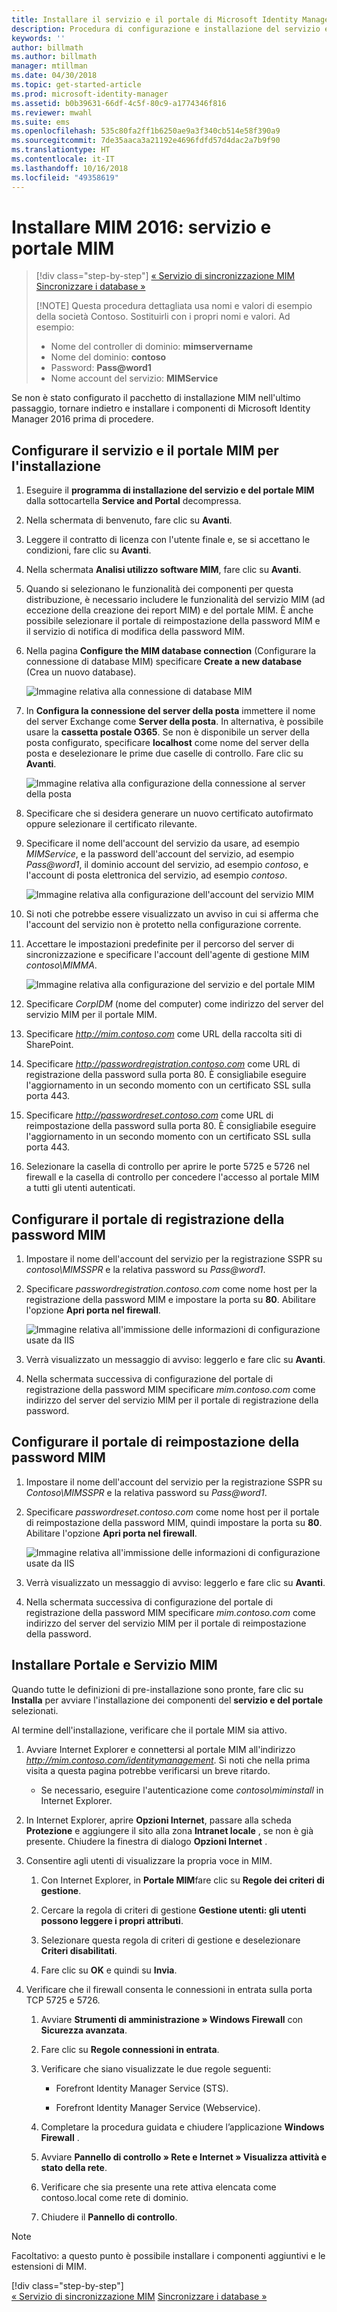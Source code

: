 ```yaml
---
title: Installare il servizio e il portale di Microsoft Identity Manager | Documentazione Microsoft
description: Procedura di configurazione e installazione del servizio e del portale MIM per Microsoft Identity Manager 2016
keywords: ''
author: billmath
ms.author: billmath
manager: mtillman
ms.date: 04/30/2018
ms.topic: get-started-article
ms.prod: microsoft-identity-manager
ms.assetid: b0b39631-66df-4c5f-80c9-a1774346f816
ms.reviewer: mwahl
ms.suite: ems
ms.openlocfilehash: 535c80fa2ff1b6250ae9a3f340cb514e58f390a9
ms.sourcegitcommit: 7de35aaca3a21192e4696fdfd57d4dac2a7b9f90
ms.translationtype: HT
ms.contentlocale: it-IT
ms.lasthandoff: 10/16/2018
ms.locfileid: "49358619"
---
```

# <a name="install-mim-2016-mim-service-and-portal"></a>Installare MIM 2016: servizio e portale MIM

> [!div class="step-by-step"]
> [« Servizio di sincronizzazione MIM](install-mim-sync.md)
> [Sincronizzare i database »](install-mim-sync-ad-service.md)
> 
> [!NOTE]
> Questa procedura dettagliata usa nomi e valori di esempio della società Contoso. Sostituirli con i propri nomi e valori. Ad esempio:
> - Nome del controller di dominio: **mimservername**
> - Nome del dominio: **contoso**
> - Password: <strong>Pass@word1</strong>
> - Nome account del servizio: **MIMService**

Se non è stato configurato il pacchetto di installazione MIM nell'ultimo passaggio, tornare indietro e installare i componenti di Microsoft Identity Manager 2016 prima di procedere.


## <a name="configure-mim-service-and-portal-for-installation"></a>Configurare il servizio e il portale MIM per l'installazione

1. Eseguire il **programma di installazione del servizio e del portale MIM** dalla sottocartella **Service and Portal** decompressa.

2. Nella schermata di benvenuto, fare clic su **Avanti**.

3. Leggere il contratto di licenza con l'utente finale e, se si accettano le condizioni, fare clic su **Avanti**.

4. Nella schermata **Analisi utilizzo software MIM**, fare clic su **Avanti**.

5. Quando si selezionano le funzionalità dei componenti per questa distribuzione, è necessario includere le funzionalità del servizio MIM (ad eccezione della creazione dei report MIM) e del portale MIM. È anche possibile selezionare il portale di reimpostazione della password MIM e il servizio di notifica di modifica della password MIM.

6. Nella pagina **Configure the MIM database connection** (Configurare la connessione di database MIM) specificare **Create a new database** (Crea un nuovo database).

    ![Immagine relativa alla connessione di database MIM](media/install-mim-service-portal/MIM_Install10.png)

7. In **Configura la connessione del server della posta** immettere il nome del server Exchange come **Server della posta**. In alternativa, è possibile usare la **cassetta postale O365**. Se non è disponibile un server della posta configurato, specificare **localhost** come nome del server della posta e deselezionare le prime due caselle di controllo. Fare clic su **Avanti**.

    ![Immagine relativa alla configurazione della connessione al server della posta](media/install-mim-service-portal/MIM_Install11.png)

8. Specificare che si desidera generare un nuovo certificato autofirmato oppure selezionare il certificato rilevante.

9. Specificare il nome dell'account del servizio da usare, ad esempio *MIMService*, e la password dell'account del servizio, ad esempio <em>Pass@word1</em>, il dominio account del servizio, ad esempio *contoso*, e l'account di posta elettronica del servizio, ad esempio *contoso*.

    ![Immagine relativa alla configurazione dell'account del servizio MIM](media/install-mim-service-portal/MIM_Install12.png)

10. Si noti che potrebbe essere visualizzato un avviso in cui si afferma che l'account del servizio non è protetto nella configurazione corrente.

11. Accettare le impostazioni predefinite per il percorso del server di sincronizzazione e specificare l'account dell'agente di gestione MIM *contoso\MIMMA*.

    ![Immagine relativa alla configurazione del servizio e del portale MIM](media/install-mim-service-portal/MIM_Install13.png)

12. Specificare *CorpIDM* (nome del computer) come indirizzo del server del servizio MIM per il portale MIM.

13. Specificare *http://mim.contoso.com* come URL della raccolta siti di SharePoint.

14. Specificare *http://passwordregistration.contoso.com* come URL di registrazione della password sulla porta 80. È consigliabile eseguire l'aggiornamento in un secondo momento con un certificato SSL sulla porta 443.

15. Specificare *http://passwordreset.contoso.com* come URL di reimpostazione della password sulla porta 80. È consigliabile eseguire l'aggiornamento in un secondo momento con un certificato SSL sulla porta 443.

16. Selezionare la casella di controllo per aprire le porte 5725 e 5726 nel firewall e la casella di controllo per concedere l'accesso al portale MIM a tutti gli utenti autenticati.

## <a name="configure-mim-password-registration-portal"></a>Configurare il portale di registrazione della password MIM

1. Impostare il nome dell'account del servizio per la registrazione SSPR su *contoso\MIMSSPR* e la relativa password su <em>Pass@word1</em>.

2. Specificare *passwordregistration.contoso.com* come nome host per la registrazione della password MIM e impostare la porta su **80**. Abilitare l'opzione **Apri porta nel firewall**.

   ![Immagine relativa all'immissione delle informazioni di configurazione usate da IIS](media/install-mim-service-portal/MIM_Install14.png)

3. Verrà visualizzato un messaggio di avviso: leggerlo e fare clic su **Avanti**.

4. Nella schermata successiva di configurazione del portale di registrazione della password MIM specificare *mim.contoso.com* come indirizzo del server del servizio MIM per il portale di registrazione della password.

## <a name="configure-mim-password-reset-portal"></a>Configurare il portale di reimpostazione della password MIM

1. Impostare il nome dell'account del servizio per la registrazione SSPR su *Contoso\MIMSSPR* e la relativa password su <em>Pass@word1</em>.

2. Specificare *passwordreset.contoso.com* come nome host per il portale di reimpostazione della password MIM, quindi impostare la porta su **80**. Abilitare l'opzione **Apri porta nel firewall**.

   ![Immagine relativa all'immissione delle informazioni di configurazione usate da IIS](media/install-mim-service-portal/MIM_Install15.png)

3. Verrà visualizzato un messaggio di avviso: leggerlo e fare clic su **Avanti**.

4. Nella schermata successiva di configurazione del portale di registrazione della password MIM specificare *mim.contoso.com* come indirizzo del server del servizio MIM per il portale di reimpostazione della password.

## <a name="install-mim-service-and-portal"></a>Installare Portale e Servizio MIM

Quando tutte le definizioni di pre-installazione sono pronte, fare clic su **Installa** per avviare l'installazione dei componenti del **servizio e del portale** selezionati.

Al termine dell'installazione, verificare che il portale MIM sia attivo.

1. Avviare Internet Explorer e connettersi al portale MIM all'indirizzo *http://mim.contoso.com/identitymanagement*. Si noti che nella prima visita a questa pagina potrebbe verificarsi un breve ritardo.

    - Se necessario, eseguire l'autenticazione come *contoso\miminstall* in Internet Explorer.

2. In Internet Explorer, aprire **Opzioni Internet**, passare alla scheda **Protezione** e aggiungere il sito alla zona **Intranet locale** , se non è già presente.  Chiudere la finestra di dialogo **Opzioni Internet** .

3. Consentire agli utenti di visualizzare la propria voce in MIM.

    1.  Con Internet Explorer, in **Portale MIM**fare clic su **Regole dei criteri di gestione**.

    2.  Cercare la regola di criteri di gestione **Gestione utenti: gli utenti possono leggere i propri attributi**.

    3.  Selezionare questa regola di criteri di gestione e deselezionare **Criteri disabilitati**.

    4.  Fare clic su **OK** e quindi su **Invia**.

4.  Verificare che il firewall consenta le connessioni in entrata sulla porta TCP 5725 e 5726.

    1.  Avviare **Strumenti di amministrazione » Windows Firewall** con **Sicurezza avanzata**.

    2.  Fare clic su **Regole connessioni in entrata**.

    3.  Verificare che siano visualizzate le due regole seguenti:

        -   Forefront Identity Manager Service (STS).

        -   Forefront Identity Manager Service (Webservice).

    4.  Completare la procedura guidata e chiudere l’applicazione **Windows Firewall** .

    5.  Avviare **Pannello di controllo » Rete e Internet » Visualizza attività e stato della rete**.

    6.  Verificare che sia presente una rete attiva elencata come contoso.local come rete di dominio.

    7.  Chiudere il **Pannello di controllo**.

> [!NOTE]
> Facoltativo: a questo punto è possibile installare i componenti aggiuntivi e le estensioni di MIM.
> 
> [!div class="step-by-step"]  
> [« Servizio di sincronizzazione MIM](install-mim-sync.md)
> [Sincronizzare i database »](install-mim-sync-ad-service.md)
